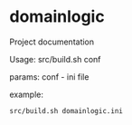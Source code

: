 domainlogic
===========

Project documentation

Usage: src/build.sh conf

  params:
    conf - ini file 

  example:

    src/build.sh domainlogic.ini